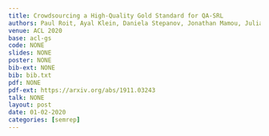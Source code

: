 ```yaml
---
title: Crowdsourcing a High-Quality Gold Standard for QA-SRL
authors: Paul Roit, Ayal Klein, Daniela Stepanov, Jonathan Mamou, Julian Michael, <b>Gabriel Stanovsky</b>, Luke Zettlemoyer, Ido Dagan
venue: ACL 2020
base: acl-gs
code: NONE
slides: NONE
poster: NONE
bib-ext: NONE
bib: bib.txt
pdf: NONE
pdf-ext: https://arxiv.org/abs/1911.03243
talk: NONE
layout: post
date: 01-02-2020
categories: [semrep]
---
```


